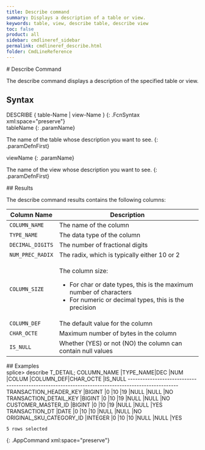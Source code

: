 ```yaml
---
title: Describe command
summary: Displays a description of a table or view.
keywords: table, view, describe table, describe view
toc: false
product: all
sidebar: cmdlineref_sidebar
permalink: cmdlineref_describe.html
folder: CmdLineReference
---
```

<section>
<div class="TopicContent" data-swiftype-index="true" markdown="1">
# Describe Command

The <span class="AppCommand">describe</span> command displays a
description of the specified table or view.

## Syntax

<div class="fcnWrapperWide" markdown="1">
    DESCRIBE { table-Name | view-Name }
{: .FcnSyntax xml:space="preserve"}

</div>
<div class="paramList" markdown="1">
tableName
{: .paramName}

The name of the table whose description you want to see.
{: .paramDefnFirst}

viewName
{: .paramName}

The name of the view whose description you want to see.
{: .paramDefnFirst}

</div>
## Results

The <span class="AppCommand">describe</span> command results contains
the following columns:

<table summary="List of columns in the output of the describe command.">
                <col />
                <col />
                <thead>
                    <tr>
                        <th>Column Name</th>
                        <th>Description</th>
                    </tr>
                </thead>
                <tbody>
                    <tr>
                        <td><code>COLUMN_NAME</code></td>
                        <td>The name of the column</td>
                    </tr>
                    <tr>
                        <td><code>TYPE_NAME</code></td>
                        <td>The data type of the column</td>
                    </tr>
                    <tr>
                        <td><code>DECIMAL_DIGITS</code></td>
                        <td>The number of fractional digits</td>
                    </tr>
                    <tr>
                        <td><code>NUM_PREC_RADIX</code></td>
                        <td>The radix, which is typically either 10 or 2</td>
                    </tr>
                    <tr>
                        <td><code>COLUMN_SIZE</code></td>
                        <td>
                            <p class="noSpaceAbove">The column size:</p>
                            <ul>
                                <li>For char or date types, this is the maximum number of characters</li>
                                <li>For numeric or decimal types, this is the precision</li>
                            </ul>
                        </td>
                    </tr>
                    <tr>
                        <td><code>COLUMN_DEF</code></td>
                        <td>The default value for the column</td>
                    </tr>
                    <tr>
                        <td><code>CHAR_OCTE</code></td>
                        <td>Maximum number of bytes in the column</td>
                    </tr>
                    <tr>
                        <td><code>IS_NULL</code></td>
                        <td>Whether (YES) or not (NO) the column can contain null values</td>
                    </tr>
                </tbody>
            </table>
## Examples

<div class="preWrapperWide" markdown="1">
    splice> describe T_DETAIL;
    COLUMN_NAME                 |TYPE_NAME|DEC |NUM |COLUM |COLUMN_DEF|CHAR_OCTE |IS_NULL
    --------------------------------------------------------------------------------------------------
    TRANSACTION_HEADER_KEY      |BIGINT   |0   |10  |19    |NULL      |NULL      |NO
    TRANSACTION_DETAIL_KEY      |BIGINT   |0   |10  |19    |NULL      |NULL      |NO
    CUSTOMER_MASTER_ID          |BIGINT   |0   |10  |19    |NULL      |NULL      |YES
    TRANSACTION_DT              |DATE     |0   |10  |10    |NULL      |NULL      |NO
    ORIGINAL_SKU_CATEGORY_ID    |INTEGER  |0   |10  |10    |NULL      |NULL      |YES
    
    5 rows selected
{: .AppCommand xml:space="preserve"}

</div>
</div>
</section>

